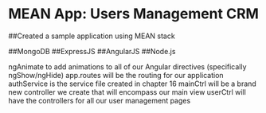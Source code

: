 # MEAN App: Users Management CRM

##Created a sample application using MEAN stack

##MongoDB
##ExpressJS
##AngularJS
##Node.js  

ngAnimate to add animations to all of our Angular directives (specifically ngShow/ngHide)
app.routes will be the routing for our application
authService is the service file created in chapter 16
mainCtrl will be a brand new controller we create that will encompass our main view
userCtrl will have the controllers for all our user management pages
